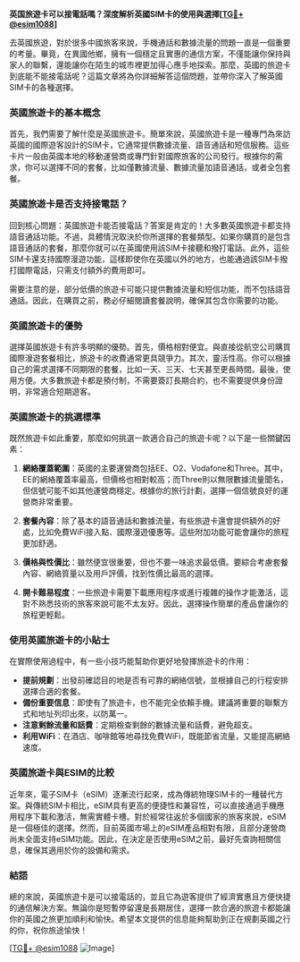 **英国旅遊卡可以接電話嗎？深度解析英國SIM卡的使用與選擇[[TG💪+ @esim1088](https://t.me/s/esim1088)]**

去英國旅遊，對於很多中國旅客來說，手機通話和數據流量的問題一直是一個重要的考量。畢竟，在異國他鄉，擁有一個穩定且實惠的通信方案，不僅能讓你保持與家人的聯繫，還能讓你在陌生的城市裡更加得心應手地探索。那麼，英國的旅遊卡到底能不能接電話呢？這篇文章將為你詳細解答這個問題，並帶你深入了解英國SIM卡的各種選擇。

### 英國旅遊卡的基本概念

首先，我們需要了解什麼是英國旅遊卡。簡單來說，英國旅遊卡是一種專門為來訪英國的國際遊客設計的SIM卡，它通常提供數據流量、語音通話和短信服務。這些卡片一般由英國本地的移動運營商或專門針對國際旅客的公司發行。根據你的需求，你可以選擇不同的套餐，比如僅數據流量、數據流量加語音通話，或者全包套餐。

### 英國旅遊卡是否支持接電話？

回到核心問題：英國旅遊卡能否接電話？答案是肯定的！大多數英國旅遊卡都支持語音通話功能。不過，具體情況取決於你所選擇的套餐類型。如果你購買的是包含語音通話的套餐，那麼你就可以在英國使用該SIM卡接聽和撥打電話。此外，這些SIM卡還支持國際漫遊功能，這樣即使你在英國以外的地方，也能通過該SIM卡撥打國際電話，只需支付額外的費用即可。

需要注意的是，部分低價的旅遊卡可能只提供數據流量和短信功能，而不包括語音通話。因此，在購買之前，務必仔細閱讀套餐說明，確保其包含你需要的功能。

### 英國旅遊卡的優勢

選擇英國旅遊卡有許多明顯的優勢。首先，價格相對便宜。與直接從航空公司購買國際漫遊套餐相比，旅遊卡的收費通常更具競爭力。其次，靈活性高。你可以根據自己的需求選擇不同期限的套餐，比如一天、三天、七天甚至更長時間。最後，使用方便。大多數旅遊卡都是預付制，不需要簽訂長期合約，也不需要提供身份證明，非常適合短期遊客。

### 英國旅遊卡的挑選標準

既然旅遊卡如此重要，那麼如何挑選一款適合自己的旅遊卡呢？以下是一些關鍵因素：

1. **網絡覆蓋範圍**：英國的主要運營商包括EE、O2、Vodafone和Three。其中，EE的網絡覆蓋率最高，但價格也相對較高；而Three則以無限數據流量聞名，但信號可能不如其他運營商穩定。根據你的旅行計劃，選擇一個信號良好的運營商非常重要。
   
2. **套餐內容**：除了基本的語音通話和數據流量，有些旅遊卡還會提供額外的好處，比如免費WiFi接入點、國際漫遊優惠等。這些附加功能可能會讓你的旅程更加舒適。

3. **價格與性價比**：雖然便宜很重要，但也不要一味追求最低價。要綜合考慮套餐內容、網絡質量以及用戶評價，找到性價比最高的選擇。

4. **開卡難易程度**：一些旅遊卡需要下載應用程序或進行複雜的操作才能激活，這對不熟悉技術的旅客來說可能不太友好。因此，選擇操作簡單的產品會讓你的旅程更輕鬆。

### 使用英國旅遊卡的小貼士

在實際使用過程中，有一些小技巧能幫助你更好地發揮旅遊卡的作用：

- **提前規劃**：出發前確認目的地是否有可靠的網絡信號，並根據自己的行程安排選擇合適的套餐。
- **備份重要信息**：即使有了旅遊卡，也不能完全依賴手機。建議將重要的聯繫方式和地址列印出來，以防萬一。
- **注意剩餘流量和話費**：定期檢查剩餘的數據流量和話費，避免超支。
- **利用WiFi**：在酒店、咖啡館等地尋找免費WiFi，既能節省流量，又能提高網絡速度。

### 英國旅遊卡與ESIM的比較

近年來，電子SIM卡（eSIM）逐漸流行起來，成為傳統物理SIM卡的一種替代方案。與傳統SIM卡相比，eSIM具有更高的便捷性和兼容性，可以直接通過手機應用程序下載和激活，無需實體卡槽。對於經常往返於多個國家的旅客來說，eSIM是一個極佳的選擇。然而，目前英國市場上的eSIM產品相對有限，且部分運營商尚未全面支持eSIM功能。因此，在決定是否使用eSIM之前，最好先查詢相關信息，確保其適用於你的設備和需求。

### 結語

總的來說，英國旅遊卡是可以接電話的，並且它為遊客提供了經濟實惠且方便快捷的通信解決方案。無論你是短暫停留還是長期居住，選擇一款合適的旅遊卡都能讓你的英國之旅更加順利和愉快。希望本文提供的信息能夠幫助到正在規劃英國之行的你，祝你旅途愉快！

[[TG💪+ @esim1088](https://t.me/s/esim1088) ![Image](https://i.postimg.cc/4NQfJmqS/Snipaste-2025-05-13-00-14-12.png)]